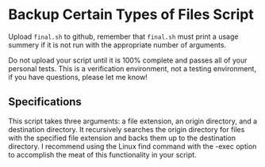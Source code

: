 # Backup Certain Types of Files Script

Upload `final.sh` to github, remember that `final.sh` must print a usage summery if it is not run with the appropriate number of arguments.

Do not upload your script until it is 100% complete and passes all of your personal tests.  This is a verification environment, not a testing environment, if you have questions, please let me know!


## Specifications
This script takes three arguments: a file extension, an origin directory, and a destination directory. It recursively searches the origin directory for files with the specified file extension and backs them up to the destination directory. I recommend using the Linux find command with the -exec option to accomplish the meat of this functionality in your script.
  
